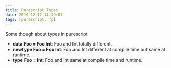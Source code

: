 ```yaml
---
title: Purescript Types
date: 2019-12-12 14:49:01
tags: [purescript, fp]
---
```


Some though about types in purescript

- **data Foo = Foo Int**: Foo and Int totally different.
- **newtype Foo = Foo Int**: Foo and Int different at compile time but same at runtime.
- **type Foo = Int**: Foo and Int same at compile time and runtime.